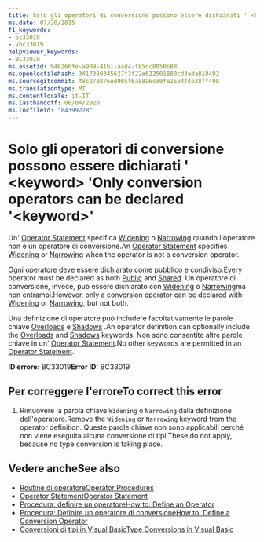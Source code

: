 ```yaml
---
title: Solo gli operatori di conversione possono essere dichiarati ' <keyword> '
ms.date: 07/20/2015
f1_keywords:
- bc33019
- vbc33019
helpviewer_keywords:
- BC33019
ms.assetid: 946266fe-a909-41b1-aad4-f85dc8050b88
ms.openlocfilehash: 3417380345627f3f22e622501880cd3ada818492
ms.sourcegitcommit: f8c270376ed905f6a8896ce0fe25b4f4b38ff498
ms.translationtype: MT
ms.contentlocale: it-IT
ms.lasthandoff: 06/04/2020
ms.locfileid: "84399228"
---
```

# <a name="only-conversion-operators-can-be-declared-keyword"></a><span data-ttu-id="ae46d-102">Solo gli operatori di conversione possono essere dichiarati ' \<keyword> '</span><span class="sxs-lookup"><span data-stu-id="ae46d-102">Only conversion operators can be declared '\<keyword>'</span></span>
<span data-ttu-id="ae46d-103">Un' [Operator Statement](../language-reference/statements/operator-statement.md) specifica [Widening](../language-reference/modifiers/widening.md) o [Narrowing](../language-reference/modifiers/narrowing.md) quando l'operatore non è un operatore di conversione.</span><span class="sxs-lookup"><span data-stu-id="ae46d-103">An [Operator Statement](../language-reference/statements/operator-statement.md) specifies [Widening](../language-reference/modifiers/widening.md) or [Narrowing](../language-reference/modifiers/narrowing.md) when the operator is not a conversion operator.</span></span>  
  
 <span data-ttu-id="ae46d-104">Ogni operatore deve essere dichiarato come [pubblico](../language-reference/modifiers/public.md) e [condiviso](../language-reference/modifiers/shared.md).</span><span class="sxs-lookup"><span data-stu-id="ae46d-104">Every operator must be declared as both [Public](../language-reference/modifiers/public.md) and [Shared](../language-reference/modifiers/shared.md).</span></span> <span data-ttu-id="ae46d-105">Un operatore di conversione, invece, può essere dichiarato con [Widening](../language-reference/modifiers/widening.md) o [Narrowing](../language-reference/modifiers/narrowing.md)ma non entrambi.</span><span class="sxs-lookup"><span data-stu-id="ae46d-105">However, only a conversion operator can be declared with [Widening](../language-reference/modifiers/widening.md) or [Narrowing](../language-reference/modifiers/narrowing.md), but not both.</span></span>  
  
 <span data-ttu-id="ae46d-106">Una definizione di operatore può includere facoltativamente le parole chiave [Overloads](../language-reference/modifiers/overloads.md) e [Shadows](../language-reference/modifiers/shadows.md) .</span><span class="sxs-lookup"><span data-stu-id="ae46d-106">An operator definition can optionally include the [Overloads](../language-reference/modifiers/overloads.md) and [Shadows](../language-reference/modifiers/shadows.md) keywords.</span></span> <span data-ttu-id="ae46d-107">Non sono consentite altre parole chiave in un' [Operator Statement](../language-reference/statements/operator-statement.md).</span><span class="sxs-lookup"><span data-stu-id="ae46d-107">No other keywords are permitted in an [Operator Statement](../language-reference/statements/operator-statement.md).</span></span>  
  
 <span data-ttu-id="ae46d-108">**ID errore:** BC33019</span><span class="sxs-lookup"><span data-stu-id="ae46d-108">**Error ID:** BC33019</span></span>  
  
## <a name="to-correct-this-error"></a><span data-ttu-id="ae46d-109">Per correggere l'errore</span><span class="sxs-lookup"><span data-stu-id="ae46d-109">To correct this error</span></span>  
  
1. <span data-ttu-id="ae46d-110">Rimuovere la parola chiave `Widening` o `Narrowing` dalla definizione dell'operatore.</span><span class="sxs-lookup"><span data-stu-id="ae46d-110">Remove the `Widening` or `Narrowing` keyword from the operator definition.</span></span> <span data-ttu-id="ae46d-111">Queste parole chiave non sono applicabili perché non viene eseguita alcuna conversione di tipi.</span><span class="sxs-lookup"><span data-stu-id="ae46d-111">These do not apply, because no type conversion is taking place.</span></span>  
  
## <a name="see-also"></a><span data-ttu-id="ae46d-112">Vedere anche</span><span class="sxs-lookup"><span data-stu-id="ae46d-112">See also</span></span>

- [<span data-ttu-id="ae46d-113">Routine di operatore</span><span class="sxs-lookup"><span data-stu-id="ae46d-113">Operator Procedures</span></span>](../programming-guide/language-features/procedures/operator-procedures.md)
- [<span data-ttu-id="ae46d-114">Operator Statement</span><span class="sxs-lookup"><span data-stu-id="ae46d-114">Operator Statement</span></span>](../language-reference/statements/operator-statement.md)
- [<span data-ttu-id="ae46d-115">Procedura: definire un operatore</span><span class="sxs-lookup"><span data-stu-id="ae46d-115">How to: Define an Operator</span></span>](../programming-guide/language-features/procedures/how-to-define-an-operator.md)
- [<span data-ttu-id="ae46d-116">Procedura: Definire un operatore di conversione</span><span class="sxs-lookup"><span data-stu-id="ae46d-116">How to: Define a Conversion Operator</span></span>](../programming-guide/language-features/procedures/how-to-define-a-conversion-operator.md)
- [<span data-ttu-id="ae46d-117">Conversioni di tipi in Visual Basic</span><span class="sxs-lookup"><span data-stu-id="ae46d-117">Type Conversions in Visual Basic</span></span>](../programming-guide/language-features/data-types/type-conversions.md)
